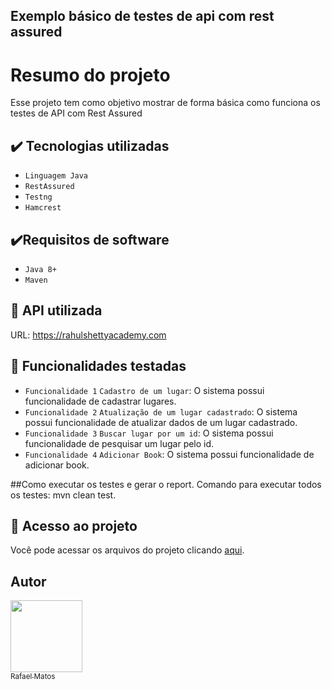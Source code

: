 ## Exemplo básico de testes de api com rest assured


# Resumo do projeto
Esse projeto tem como objetivo mostrar de forma básica como funciona os testes de API com Rest Assured

## ✔️ Tecnologias utilizadas

- ``Linguagem Java``
- ``RestAssured``
- ``Testng``
- ``Hamcrest``

## ✔️Requisitos de software

- ``Java 8+``
- ``Maven``
## 🔨 API utilizada

URL: https://rahulshettyacademy.com

## 🔨 Funcionalidades testadas 

- `Funcionalidade 1` `Cadastro de um lugar`: O sistema possui funcionalidade de cadastrar lugares.
- `Funcionalidade 2` `Atualização de um lugar cadastrado`: O sistema possui funcionalidade de atualizar dados de um lugar cadastrado.
- `Funcionalidade 3` `Buscar lugar por um id`: O sistema possui funcionalidade de pesquisar um lugar pelo id.
- `Funcionalidade 4` `Adicionar Book`: O sistema possui funcionalidade de adicionar book.

##Como executar os testes e gerar o report.
Comando para executar todos os testes: mvn clean test.

## 📁 Acesso ao projeto
Você pode acessar os arquivos do projeto clicando [aqui](https://github.com/rafaelmatosqa/basic-rest_assured_java/tree/main/src/).

## Autor

[<img src="https://avatars.githubusercontent.com/rafaelmatosqa?v=4" width=115><br><sub> Rafael Matos </sub>](https://github.com/rafaelmatosqa) 
